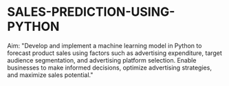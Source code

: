 # SALES-PREDICTION-USING-PYTHON
Aim: "Develop and implement a machine learning model in Python to forecast product sales using factors such as advertising expenditure, target audience segmentation, and advertising platform selection. Enable businesses to make informed decisions, optimize advertising strategies, and maximize sales potential."
